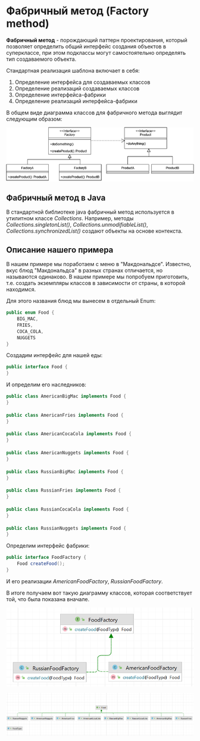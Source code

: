 # Фабричный метод (Factory method)

**Фабричный метод** - порождающий паттерн проектирования, который позволяет определить общий интерфейс создания объектов
в суперклассе, при этом подклассы могут самостоятельно определять тип создаваемого объекта.

Стандартная реализация шаблона включает в себя:

1. Определение интерфейса для создаваемых классов
2. Определение реализаций создаваемых классов
3. Определение интерфейса-фабрики
4. Определение реализаций интерфейса-фабрики

В общем виде диаграмма классов для фабричного метода выглядит следующим образом:

![](images/FactoryMethod.png)

## Фабричный метод в Java

В стандартной библиотеке java фабричный метод используется в утилитном классе _Collections_.
Например, методы _Collections.singletonList()_, _Collections.unmodifiableList()_, _Collections.synchronizedList()_
создают объекты на основе контекста.

## Описание нашего примера

В нашем примере мы поработаем с меню в "Макдональдсе". Известно, вкус блюд "Макдональдса" в разных странах отличается,
но называются одинаково. В нашем примере мы попробуем приготовить, т.е. создать экземпляры классов в зависимости от
страны, в которой находимся.

Для этого названия блюд мы вынесем в отдельный Enum:

```java
public enum Food {
    BIG_MAC,
    FRIES,
    COCA_COLA,
    NUGGETS
}
```

Создадим интерфейс для нашей еды:

```java
public interface Food {
}
```

И определим его наследников:

```java
public class AmericanBigMac implements Food {
}

public class AmericanFries implements Food {
}

public class AmericanCocaCola implements Food {
}

public class AmericanNuggets implements Food {
}

public class RussianBigMac implements Food {
}

public class RussianFries implements Food {
}

public class RussianCocaCola implements Food {
}

public class RussianNuggets implements Food {
}
```

Определим интерфейс фабрики:

```java
public interface FoodFactory {
    Food createFood();
}
```

И его реализации _AmericanFoodFactory_, _RussianFoodFactory_.

В итоге получаем вот такую диаграмму классов, которая соответствует той, что была показана вначале.

![](images/factories.png)

![](images/products.png)